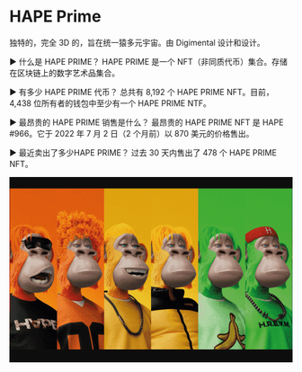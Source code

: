# HAPE Prime

独特的，完全 3D 的，旨在统一猿多元宇宙。由 Digimental 设计和设计。

▶ 什么是 HAPE PRIME？
HAPE PRIME 是一个 NFT（非同质代币）集合。存储在区块链上的数字艺术品集合。

▶ 有多少 HAPE PRIME 代币？
总共有 8,192 个 HAPE PRIME NFT。目前，4,438 位所有者的钱包中至少有一个 HAPE PRIME NTF。

▶ 最昂贵的 HAPE PRIME 销售是什么？
最昂贵的 HAPE PRIME NFT 是 HAPE #966。它于 2022 年 7 月 2 日（2 个月前）以 870 美元的价格售出。

▶ 最近卖出了多少HAPE PRIME？
过去 30 天内售出了 478 个 HAPE PRIME NFT。

![nft](312_new.png)
